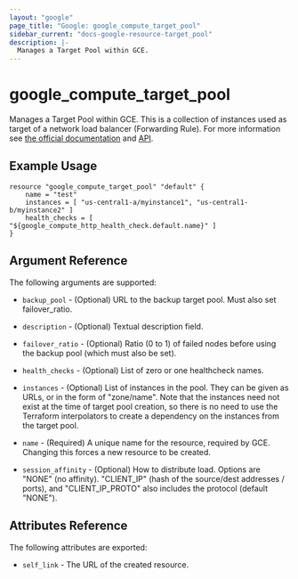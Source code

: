 ```yaml
---
layout: "google"
page_title: "Google: google_compute_target_pool"
sidebar_current: "docs-google-resource-target_pool"
description: |-
  Manages a Target Pool within GCE.
---
```


# google\_compute\_target\_pool

Manages a Target Pool within GCE.  This is a collection of instances used as
target of a network load balancer (Forwarding Rule).  For more information see
[the official
documentation](https://cloud.google.com/compute/docs/load-balancing/network/target-pools)
and [API](https://cloud.google.com/compute/docs/reference/latest/targetPools).


## Example Usage

```
resource "google_compute_target_pool" "default" {
    name = "test"
    instances = [ "us-central1-a/myinstance1", "us-central1-b/myinstance2" ]
    health_checks = [ "${google_compute_http_health_check.default.name}" ]
}
```

## Argument Reference

The following arguments are supported:

* `backup_pool` - (Optional) URL to the backup target pool.  Must also set
  failover\_ratio.

* `description` - (Optional) Textual description field.

* `failover_ratio` - (Optional) Ratio (0 to 1) of failed nodes before using the
  backup pool (which must also be set).

* `health_checks` - (Optional) List of zero or one healthcheck names.

* `instances` - (Optional) List of instances in the pool.  They can be given as
  URLs, or in the form of "zone/name".  Note that the instances need not exist
  at the time of target pool creation, so there is no need to use the Terraform
  interpolators to create a dependency on the instances from the target pool.

* `name` - (Required) A unique name for the resource, required by GCE.  Changing
  this forces a new resource to be created.

* `session_affinity` - (Optional) How to distribute load.  Options are "NONE" (no affinity).  "CLIENT\_IP" (hash of the source/dest addresses / ports), and "CLIENT\_IP\_PROTO" also includes the protocol (default "NONE").


## Attributes Reference

The following attributes are exported:

* `self_link` - The URL of the created resource.

